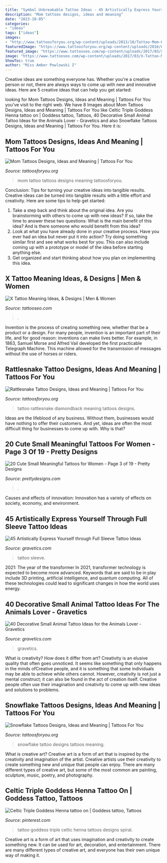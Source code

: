 ```yaml
---
title: "Symbol Unbreakable Tattoo Ideas - 45 Artistically Express Yourself Through Full Sleeve Tattoo Ideas"
description: "Mom tattoos designs, ideas and meaning"
date: "2023-10-05"
categories:
- "ideas"
tags: ["ideas"]
images:
- "http://www.tattoosforyou.org/wp-content/uploads/2013/10/Tattoo-Mom-604x1024.jpg"
featuredImage: "https://www.tattoosforyou.org/wp-content/uploads/2016/05/Snowflake-Tattoo-Designs.jpg"
featured_image: "https://www.tattooseo.com/wp-content/uploads/2017/03/X-Tattoo-Meaning-10.jpg"
image: "https://www.tattooseo.com/wp-content/uploads/2017/03/X-Tattoo-Meaning-10.jpg"
ShowToc: true
author: "Miss Amber Powlowski I"
---
```



Creative ideas are something everyone has. Whether you're a creative person or not, there are always ways to come up with new and innovative ideas. Here are 5 creative ideas that can help you get started: 

	

		
looking for Mom Tattoos Designs, Ideas and Meaning | Tattoos For You you've visit to the right web. We have 8 Images about Mom Tattoos Designs, Ideas and Meaning | Tattoos For You like Celtic Triple Goddess Henna tattoo on | Goddess tattoo, Tattoos, 40 Decorative Small Animal Tattoo Ideas for the Animals Lover - Gravetics and also Snowflake Tattoos Designs, Ideas and Meaning | Tattoos For You. Here it is:
		
    
## Mom Tattoos Designs, Ideas And Meaning | Tattoos For You

<img loading=lazy src="http://www.tattoosforyou.org/wp-content/uploads/2013/10/Tattoo-Mom-604x1024.jpg" onerror="this.onerror=null;this.src='https://tse4.mm.bing.net/th?id=OIP.X-01ICbOJTeCsrXa2BzL2AHaMj&amp;pid=15.1';" alt="Mom Tattoos Designs, Ideas and Meaning | Tattoos For You">

_Source: tattoosforyou.org_

>mom tattoo tattoos designs meaning tattoosforyou. 

	

Conclusion: Tips for turning your creative ideas into tangible results.
Creative ideas can be turned into tangible results with a little effort and creativity. Here are some tips to help get started: 
1. Take a step back and think about the original idea. Are you brainstorming with others to come up with new ideas? If so, take the time to answer these two questions: What is the main benefit of this idea? And is there someone who would benefit from this idea? 
2. Look at what you have already done in your creative process. Have you ever had an idea but never put it into action? Try doing something similar first and see what works best for you. This can also include coming up with a prototype or model of the idea before starting anything else. 
3. Get organized and start thinking about how you plan on implementing this idea.

    
## X Tattoo Meaning Ideas, &amp; Designs | Men &amp; Women

<img loading=lazy src="https://www.tattooseo.com/wp-content/uploads/2017/03/X-Tattoo-Meaning-10.jpg" onerror="this.onerror=null;this.src='https://tse1.mm.bing.net/th?id=OIP.2Vya6hfo-YgVqk9rTnY8aQAAAA&amp;pid=15.1';" alt="X Tattoo Meaning Ideas, &amp; Designs | Men &amp; Women">

_Source: tattooseo.com_

>. 

	

Invention is the process of creating something new, whether that be a product or a design. For many people, invention is an important part of their life, and for good reason: inventions can make lives better. For example, in 1863, Samuel Morse and Alfred Vail developed the first practicable Telegraph Machine. This machine allowed for the transmission of messages without the use of horses or riders.

    
## Rattlesnake Tattoo Designs, Ideas And Meaning | Tattoos For You

<img loading=lazy src="https://www.tattoosforyou.org/wp-content/uploads/2017/06/Diamondback-Rattlesnake-Tattoo.jpg" onerror="this.onerror=null;this.src='https://tse2.mm.bing.net/th?id=OIP.7PnB0Uw8desk7MNnNnnK5gHaJ3&amp;pid=15.1';" alt="Rattlesnake Tattoo Designs, Ideas and Meaning | Tattoos For You">

_Source: tattoosforyou.org_

>tattoo rattlesnake diamondback meaning tattoos designs. 

	

Ideas are the lifeblood of any business. Without them, businesses would have nothing to offer their customers. And yet, ideas are often the most difficult thing for businesses to come up with. Why is that?

    
## 20 Cute Small Meaningful Tattoos For Women - Page 3 Of 19 - Pretty Designs

<img loading=lazy src="http://www.prettydesigns.com/wp-content/uploads/2016/04/cute-small-tattoos-for-women-8.jpg" onerror="this.onerror=null;this.src='https://tse2.mm.bing.net/th?id=OIP.BnLOeFZtSVgqu3RU7-hfrQHaLJ&amp;pid=15.1';" alt="20 Cute Small Meaningful Tattoos for Women - Page 3 of 19 - Pretty Designs">

_Source: prettydesigns.com_

>. 

	

Causes and effects of innovation:
Innovation has a variety of effects on society, economy, and environment.

    
## 45 Artistically Express Yourself Through Full Sleeve Tattoo Ideas

<img loading=lazy src="https://www.gravetics.com/wp-content/uploads/2017/04/fullsleevetattoo-girlswithtattoos-tattoojunkeyz-ripjacobdiehl-louisvilletattooartist-mandalatattoo.jpg" onerror="this.onerror=null;this.src='https://tse3.mm.bing.net/th?id=OIP.H8aOB8s4SCydDrOT8dLbpwHaHa&amp;pid=15.1';" alt="45 Artistically Express Yourself through Full Sleeve Tattoo Ideas">

_Source: gravetics.com_

>tattoo sleeve. 

	

2021: The year of the transformer
In 2021, transformer technology is expected to become more advanced. Keywords that are said to be in play include 3D printing, artificial intelligence, and quantum computing. All of these technologies could lead to significant changes in how the world uses energy.

    
## 40 Decorative Small Animal Tattoo Ideas For The Animals Lover - Gravetics

<img loading=lazy src="https://www.gravetics.com/wp-content/uploads/2017/08/Rabbit-Tattoo.jpg" onerror="this.onerror=null;this.src='https://tse3.mm.bing.net/th?id=OIP.kA_fOjB-IytcjH31kejL8gHaLH&amp;pid=15.1';" alt="40 Decorative Small Animal Tattoo Ideas for the Animals Lover - Gravetics">

_Source: gravetics.com_

>gravetics. 

	

What is creativity? How does it differ from art?
Creativity is an elusive quality that often goes unnoticed. It seems like something that only happens in the minds ofCreative people, and it is something that some individuals may be able to achieve while others cannot. However, creativity is not just a mental construct; it can also be found in the act of creation itself. Creative people often use their imagination and creativity to come up with new ideas and solutions to problems.

    
## Snowflake Tattoos Designs, Ideas And Meaning | Tattoos For You

<img loading=lazy src="https://www.tattoosforyou.org/wp-content/uploads/2016/05/Snowflake-Tattoo-Designs.jpg" onerror="this.onerror=null;this.src='https://tse3.mm.bing.net/th?id=OIP.yUnxjDdUApnv_Wz_YyhY4gHaKx&amp;pid=15.1';" alt="Snowflake Tattoos Designs, Ideas and Meaning | Tattoos For You">

_Source: tattoosforyou.org_

>snowflake tattoo designs tattoos meaning. 

	

What is creative art?
Creative art is a form of art that is inspired by the creativity and imagination of the artist. Creative artists use their creativity to create something new and unique that people can enjoy. There are many different types of creative art, but some of the most common are painting, sculpture, music, poetry, and photography.

    
## Celtic Triple Goddess Henna Tattoo On | Goddess Tattoo, Tattoos

<img loading=lazy src="https://i.pinimg.com/736x/1b/25/79/1b2579fe7641bca1bce214c68604d449.jpg" onerror="this.onerror=null;this.src='https://tse3.mm.bing.net/th?id=OIP.X0vD6YWHgIqg10yGLNBaTwHaJ3&amp;pid=15.1';" alt="Celtic Triple Goddess Henna tattoo on | Goddess tattoo, Tattoos">

_Source: pinterest.com_

>tattoo goddess triple celtic henna tattoos designs spiral. 

	

Creative art is a form of art that uses imagination and creativity to create something new. It can be used for art, decoration, and entertainment. There are many different types of creative art, and everyone has their own unique way of making it.


